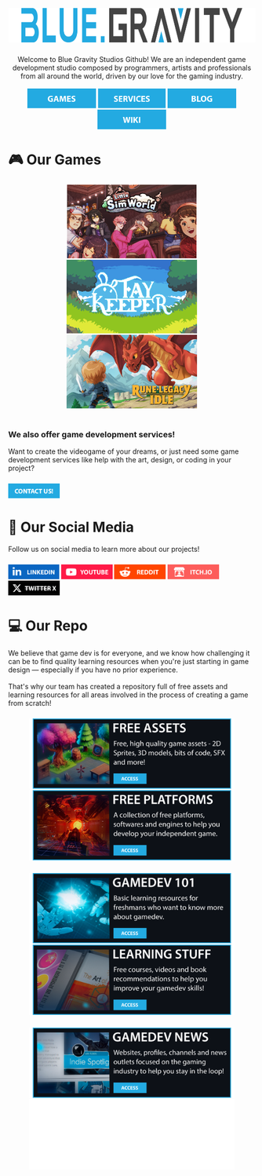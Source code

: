 [//]: #Header
<div align="center">
  <img src="https://github.com/bluegravitystudios/.github/blob/main/profile/BGS_Dark_Text_Transparent%20cut.png?raw=true" height="70"  />
</div>

###

[//]: #Intro
<div align="center">
 Welcome to Blue Gravity Studios Github! We are an independent game development studio composed by programmers, artists and professionals from all around the world, driven by our love for the gaming industry.
</div>

<br>

[//]: #Buttons
<div align="center">
  <a href="https://gravity.games/" target="_blank"><img src="https://raw.githubusercontent.com/bluegravitystudios/.github/36eca28c6f9a2eabff7daa433667773f1ec1d99b/Games%20(2)%402x.png" height="40" alt="Our Games"  /></a>
  <a href="https://bluegravity.games/games/" target="_blank"><img src="https://raw.githubusercontent.com/bluegravitystudios/.github/36eca28c6f9a2eabff7daa433667773f1ec1d99b/Services%20(2)%402x.png" height="40" alt="Our Services"  /></a>
  <a href="https://bluegravity.news/" target="_blank"><img src="https://raw.githubusercontent.com/bluegravitystudios/.github/1a0410517d27f49b9284098b46f3240d693dbc2b/Blog%20(2)%402x.png" height="40" alt="Blog"  /></a>
  <a href="https://bluegravitystudios.com/" target="_blank"><img src="https://raw.githubusercontent.com/bluegravitystudios/.github/1a0410517d27f49b9284098b46f3240d693dbc2b/Wiki%20(2)%402x.png" height="40" alt="Our Wiki"  /></a>
</div>


###

###

<h1 align="left">🎮 Our Games</h1>

###

[//]: #Games
<div align="center">
  <a href="https://bluegravitystudios.itch.io/littlesimworld" target="_blank"><img src="https://raw.githubusercontent.com/bluegravitystudios/.github/c5c5a30e75ba55b765aa1b511a3f2c676c1f4b7d/profile/LSW%20WIki.png" height="150" alt="Little Sim World"  /></a>
  <a href="https://bluegravitystudios.itch.io/faykeeper" target="_blank"><img src="https://raw.githubusercontent.com/bluegravitystudios/.github/22fb9f4bcef01e04b9f67f95da17615ff5216b84/fay.png" height="150" alt="Fay Keeper"  /></a>
  <a href="https://runes.bluegravity.games/" target="_blank"><img src="https://raw.githubusercontent.com/bluegravitystudios/.github/c5c5a30e75ba55b765aa1b511a3f2c676c1f4b7d/profile/Main%20Title.png" height="150" alt="Rune Legacy Idle"  /></a>
</div>
<br>

<h3 align="Left">
We also offer game development services!
</h3>

<div align="left">
Want to create the videogame of your dreams, or just need some game development services like help with the art, design, or coding in your project?
</div>

###
<a href="https://gravity.blue/contact/" target="_blank"><img src="https://raw.githubusercontent.com/bluegravitystudios/.github/c1f1a9f731a1c800a0d0bbe5fe1b517597a172bc/profile/Asset%2013.png" height="30" alt="Contact"  /></a>
  
###

<h1 align="left">
📱 Our Social Media
</h1>

<div align="left">
Follow us on social media to learn more about our projects!
</div>

###

[//]: #SocialMedia
<div align="left">
  <a href="https://www.linkedin.com/company/bluegravitystudios/" target="_blank"><img src="https://raw.githubusercontent.com/bluegravitystudios/.github/1518894f578f46fec093813b5478f04cf47ffdb9/Asset%2038%402x.png" height="30" alt="LinkedIn"  /></a>
  <a href="https://www.youtube.com/@BlueGravityGames" target="_blank"><img src="https://raw.githubusercontent.com/bluegravitystudios/.github/1518894f578f46fec093813b5478f04cf47ffdb9/Asset%2039%402x.png" height="30" alt="YouTube"  /></a>
  <a href="https://www.reddit.com/r/bluegravitystudios/" target="_blank"><img src="https://raw.githubusercontent.com/bluegravitystudios/.github/1518894f578f46fec093813b5478f04cf47ffdb9/Asset%2041%402x.png" height="30" alt="Reddit"  /></a>
  <a href="https://bluegravitystudios.itch.io/" target="_blank"><img src="https://raw.githubusercontent.com/bluegravitystudios/.github/1518894f578f46fec093813b5478f04cf47ffdb9/Asset%2042%402x.png" height="30" alt="Itch.Io"  /></a>
  <a href="https://x.com/GravityStudios" target="_blank"><img src="https://raw.githubusercontent.com/bluegravitystudios/.github/1518894f578f46fec093813b5478f04cf47ffdb9/Asset%2043%402x.png" height="30" alt="Twitter"  /></a>
</div>

<h1 align="left">
💻 Our Repo
</h1>

<div align="left">
We believe that game dev is for everyone, and we know how challenging it can be to find quality learning resources when you're just starting in game design — especially if you have no prior experience.
<br>
<br>
That's why our team has created a repository full of free assets and learning resources for all areas involved in the process of creating a game from scratch!
</div>

###

[//]: #Repos
<div align="center">
  <a href="https://github.com/bluegravitystudios/gamedev-free-resources" target="_blank"><img src="https://raw.githubusercontent.com/bluegravitystudios/.github/d67c92350585ff95f7f8a3c18c54b1e77abd4a55/Free%20Resources%402x.png" height="143" alt="Free Assets"  /></a>
  <a href="https://github.com/bluegravitystudios/free-engines.md"><img src="https://raw.githubusercontent.com/bluegravitystudios/.github/d67c92350585ff95f7f8a3c18c54b1e77abd4a55/Free%20Engines%20(2)%402x.png" height="143" alt="Free Platforms"  /></a>
</div>

###

<div align="center">
  <a href="https://github.com/bluegravitystudios/gamedev-101.md" target="_blank"><img src="https://raw.githubusercontent.com/bluegravitystudios/.github/d67c92350585ff95f7f8a3c18c54b1e77abd4a55/Gamedev%20101%402x.png" height="143" alt="GameDev 101"  /></a>
  <a href="https://github.com/bluegravitystudios/learning-resources.md"><img src="https://raw.githubusercontent.com/bluegravitystudios/.github/d67c92350585ff95f7f8a3c18c54b1e77abd4a55/Learning%20Resoures%20(2)%402x.png" height="143" alt="Learning Resources"  /></a>
</div>

###

<div align="center">
  <a href="https://github.com/bluegravitystudios/game-dev-news" target="_blank"><img src="https://raw.githubusercontent.com/bluegravitystudios/.github/d67c92350585ff95f7f8a3c18c54b1e77abd4a55/Gamedev%20News%20(2)%402x.png" height="143" alt="GameDev News"  /></a>
  <img src="https://raw.githubusercontent.com/bluegravitystudios/.github/0b4168ce7c27a9d17820e97f9d7d9bf0f1638b6c/Asset%2027%402x.png" height="143"/>
</div>


